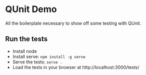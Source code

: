 # QUnit Demo

All the boilerplate necessary to show off some testing with QUnit.

## Run the tests
* Install node
* Install serve: `npm install -g serve`
* Serve the tests: `serve .`
* Load the tests in your browser at http://localhost:3000/tests/